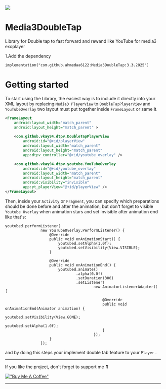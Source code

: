 [![](https://jitpack.io/v/ahmedaa6122/Media3DoubleTap.svg)](https://jitpack.io/#ahmedaa6122/Media3DoubleTap)

# Media3DoubleTap
Library for Double tap to fast forward and rewand like YouTube for media3 exoplayer

1.Add the dependency 
```
implementation("com.github.ahmedaa6122:Media3DoubleTap:3.3.2025")
```
# Getting started

To start using the Library, the easiest way is to include it directly 
into your XML layout by replacing `Media3 PlayerView` to `DoubleTapPlayerView` and `YouTubeOverlay` two layout must put together inside `FrameLayout` or same it.

```xml
<FrameLayout
    android:layout_width="match_parent"
    android:layout_height="match_parent" >
    
    <com.github.vkay94.dtpv.DoubleTapPlayerView
        android:id="@+id/playerView"
        android:layout_width="match_parent"
        android:layout_height="match_parent"
        app:dtpv_controller="@+id/youtube_overlay" />

    <com.github.vkay94.dtpv.youtube.YouTubeOverlay
        android:id="@+id/youtube_overlay"
        android:layout_width="match_parent"
        android:layout_height="match_parent"
        android:visibility="invisible"
        app:yt_playerView="@+id/playerView" />
</FrameLayout>
```

Then, inside your `Activity` or `Fragment`, you can specify which preparations should be done
before and after the animation, but don't forget to visible `Youtube Overlay` when animation stars and set invisible after animation end like that's:
```
youtubed.performListener(
                new YouTubeOverlay.PerformListener() {
                    @Override
                    public void onAnimationStart() {
                        youtubed.setAlpha(1.0f);
                        youtubed.setVisibility(View.VISIBLE);
                    }

                    @Override
                    public void onAnimationEnd() {
                        youtubed.animate()
                                .alpha(0.0f)
                                .setDuration(300)
                                .setListener(
                                        new AnimatorListenerAdapter() {

                                            @Override
                                            public void onAnimationEnd(Animator animation) {
                                                youtubed.setVisibility(View.GONE);
                                                youtubed.setAlpha(1.0f);
                                            }
                                        });
                    }
                });
```
            

and by doing this steps your implement double tab feature to your `Player` .

___________________________________________________

If you like the project, don't forget to support me ❣ 

[!["Buy Me A Coffee"](https://www.buymeacoffee.com/assets/img/custom_images/orange_img.png)](https://www.buymeacoffee.com/aa6121627o)

___________________________________________________

